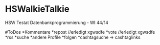 # HSWalkieTalkie
HSW Testat Datenbankprogrammierung - WI 44/14

#ToDos
*Kommentare
*repost     //erledigt xgwsdfe
*vote       //erledigt xgwsdfe
*rss
*suche
*andere Profile
*folgen
*cashtagsuche -> cashtaglinks
